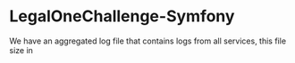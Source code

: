 # LegalOneChallenge-Symfony
We have an aggregated log file that contains logs from all services, this file size in 
